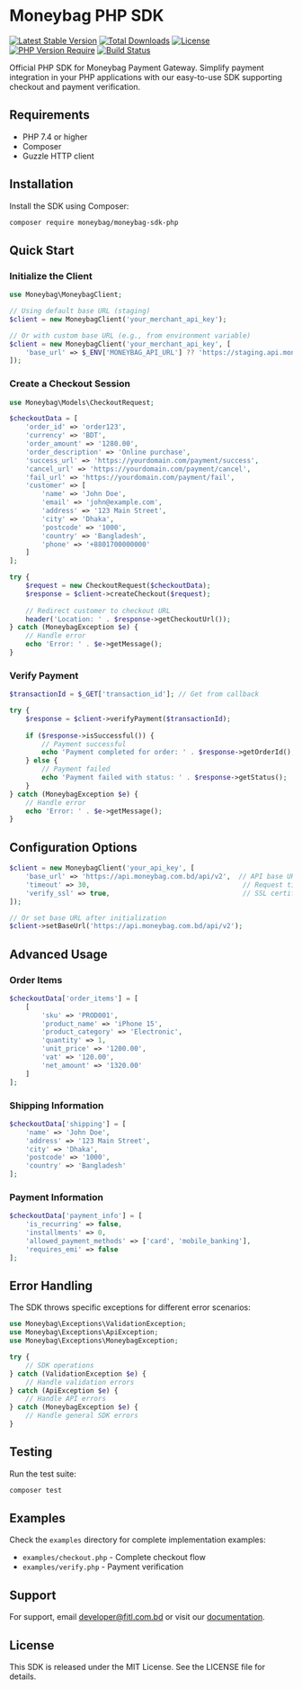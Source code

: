 # Moneybag PHP SDK

[![Latest Stable Version](https://poser.pugx.org/moneybag/moneybag-sdk-php/v)](https://packagist.org/packages/moneybag/moneybag-sdk-php)
[![Total Downloads](https://poser.pugx.org/moneybag/moneybag-sdk-php/downloads)](https://packagist.org/packages/moneybag/moneybag-sdk-php)
[![License](https://poser.pugx.org/moneybag/moneybag-sdk-php/license)](https://packagist.org/packages/moneybag/moneybag-sdk-php)
[![PHP Version Require](https://poser.pugx.org/moneybag/moneybag-sdk-php/require/php)](https://packagist.org/packages/moneybag/moneybag-sdk-php)
[![Build Status](https://github.com/moneybag/moneybag-sdk-php/workflows/Tests/badge.svg)](https://github.com/moneybag/moneybag-sdk-php/actions)

Official PHP SDK for Moneybag Payment Gateway. Simplify payment integration in your PHP applications with our easy-to-use SDK supporting checkout and payment verification.

## Requirements

- PHP 7.4 or higher
- Composer
- Guzzle HTTP client

## Installation

Install the SDK using Composer:

```bash
composer require moneybag/moneybag-sdk-php
```

## Quick Start

### Initialize the Client

```php
use Moneybag\MoneybagClient;

// Using default base URL (staging)
$client = new MoneybagClient('your_merchant_api_key');

// Or with custom base URL (e.g., from environment variable)
$client = new MoneybagClient('your_merchant_api_key', [
    'base_url' => $_ENV['MONEYBAG_API_URL'] ?? 'https://staging.api.moneybag.com.bd/api/v2'
]);
```

### Create a Checkout Session

```php
use Moneybag\Models\CheckoutRequest;

$checkoutData = [
    'order_id' => 'order123',
    'currency' => 'BDT',
    'order_amount' => '1280.00',
    'order_description' => 'Online purchase',
    'success_url' => 'https://yourdomain.com/payment/success',
    'cancel_url' => 'https://yourdomain.com/payment/cancel',
    'fail_url' => 'https://yourdomain.com/payment/fail',
    'customer' => [
        'name' => 'John Doe',
        'email' => 'john@example.com',
        'address' => '123 Main Street',
        'city' => 'Dhaka',
        'postcode' => '1000',
        'country' => 'Bangladesh',
        'phone' => '+8801700000000'
    ]
];

try {
    $request = new CheckoutRequest($checkoutData);
    $response = $client->createCheckout($request);
    
    // Redirect customer to checkout URL
    header('Location: ' . $response->getCheckoutUrl());
} catch (MoneybagException $e) {
    // Handle error
    echo 'Error: ' . $e->getMessage();
}
```

### Verify Payment

```php
$transactionId = $_GET['transaction_id']; // Get from callback

try {
    $response = $client->verifyPayment($transactionId);
    
    if ($response->isSuccessful()) {
        // Payment successful
        echo 'Payment completed for order: ' . $response->getOrderId();
    } else {
        // Payment failed
        echo 'Payment failed with status: ' . $response->getStatus();
    }
} catch (MoneybagException $e) {
    // Handle error
    echo 'Error: ' . $e->getMessage();
}
```

## Configuration Options

```php
$client = new MoneybagClient('your_api_key', [
    'base_url' => 'https://api.moneybag.com.bd/api/v2',  // API base URL
    'timeout' => 30,                                      // Request timeout in seconds
    'verify_ssl' => true,                                 // SSL certificate verification
]);

// Or set base URL after initialization
$client->setBaseUrl('https://api.moneybag.com.bd/api/v2');
```

## Advanced Usage

### Order Items

```php
$checkoutData['order_items'] = [
    [
        'sku' => 'PROD001',
        'product_name' => 'iPhone 15',
        'product_category' => 'Electronic',
        'quantity' => 1,
        'unit_price' => '1200.00',
        'vat' => '120.00',
        'net_amount' => '1320.00'
    ]
];
```

### Shipping Information

```php
$checkoutData['shipping'] = [
    'name' => 'John Doe',
    'address' => '123 Main Street',
    'city' => 'Dhaka',
    'postcode' => '1000',
    'country' => 'Bangladesh'
];
```

### Payment Information

```php
$checkoutData['payment_info'] = [
    'is_recurring' => false,
    'installments' => 0,
    'allowed_payment_methods' => ['card', 'mobile_banking'],
    'requires_emi' => false
];
```

## Error Handling

The SDK throws specific exceptions for different error scenarios:

```php
use Moneybag\Exceptions\ValidationException;
use Moneybag\Exceptions\ApiException;
use Moneybag\Exceptions\MoneybagException;

try {
    // SDK operations
} catch (ValidationException $e) {
    // Handle validation errors
} catch (ApiException $e) {
    // Handle API errors
} catch (MoneybagException $e) {
    // Handle general SDK errors
}
```

## Testing

Run the test suite:

```bash
composer test
```

## Examples

Check the `examples` directory for complete implementation examples:

- `examples/checkout.php` - Complete checkout flow
- `examples/verify.php` - Payment verification

## Support

For support, email developer@fitl.com.bd or visit our [documentation](https://docs.moneybag.com.bd).

## License

This SDK is released under the MIT License. See the LICENSE file for details.
